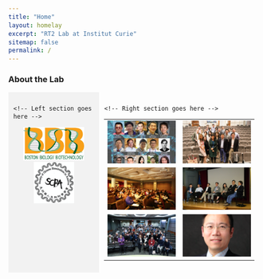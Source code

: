 ```yaml
---
title: "Home"
layout: homelay
excerpt: "RT2 Lab at Institut Curie"
sitemap: false
permalink: /
---
```


### About the Lab

<div style="display: flex; flex-direction: row;">
  
  <div style="flex-basis: 35%; background-color: #f2f2f2; padding: 10px;">
    
    <!-- Left section goes here -->
    
<p align="center"> 
<img src="images/logo/bbb_logo_yl_xl_v1.jpg" alt="logo example 2" style="width:75%;height:75%">
<img src="images/logo/screen_shot_2018-02-19_at_10.50.36_am_0.png" alt="logo example 3" style="width:50%;height:50%" >
</p>

  </div>
  
  <div style="flex-basis: 65%; padding: 10px;">
    
    <!-- Right section goes here -->

<style>
  .image-cell {
    width: 25%; /* Set the width of each cell to 50% of the table */
    height: auto; /* Set the height of each cell to auto to maintain aspect ratio */
  }

  .image-cell img {
    display: block; /* Set the display property of the image to block */
    max-height:100%;
    max-width: 100%; /* Set the maximum width of the image to 100% of its container */
    width: auto;
    height: auto; /* Set the height of the image to auto to maintain aspect ratio */
    margin: auto; /* Center the image within the cell */
  }
</style>
<table>
  <tr>
    <td><img src="images/slider/flyer_v9.jpg"></td>
    <td><img src="images/slider/screen_shot_2019-07-01_at_7.56.36_pm.png"></td>
  </tr>
  <tr>
    <td><img src="images/slider/screen_shot_2019-07-01_at_7.57.12_pm.png"></td>
    <td><img src="images/slider/screen_shot_2019-07-01_at_7.57.26_pm.png"></td>
  </tr>
  </tr>
    <td><img src="images/slider/screen_shot_2019-11-24_at_10.01.38_am.png"></td>
    <td><img src="images/slider/screen_shot_2019-09-13_at_9.46.14_pm.png"></td>

</table>


    
  </div>
  
</div>

